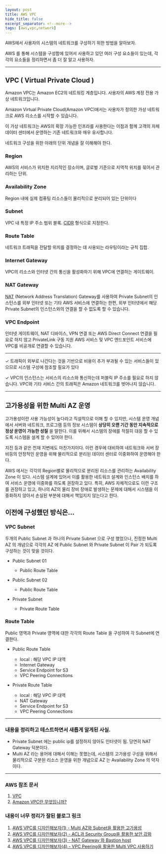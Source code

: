 ```yaml
---
layout: post
title: AWS VPC
hide_title: false
excerpt_separator: <!--more-->
tags: [aws,vpc,network]
---
```


AWS에서 사용자의 시스템의 네트워크를 구성하기 위한 방법을 알아보자.

<!--more-->

AWS 를 통해 시스템을 구성함에 있어서 사용하고 있던 여러 구성 요소들이 있는데, 각각의 요소들을 정리하면서 좀 더 잘 알고 사용하자.
 
<hr/>


## VPC ( Virtual Private Cloud )

 Amazon VPC는 Amazon EC2의 네트워킹 계층입니다. 사용자의 AWS 계정 전용 가상 네트워크입니다.

 Amazon Virtual Private Cloud(Amazon VPC)에서는 사용자가 정의한 가상 네트워크로 AWS 리소스를 시작할 수 있습니다. 

 이 가상 네트워크는 AWS의 확장 가능한 인프라를 사용한다는 이점과 함께 고객의 자체 데이터 센터에서 운영하는 기존 네트워크와 매우 유사합니다.
 
 네트워크 구성을 위한 아래의 단위 개념을 잘 이해해야 한다.

### Region

 AWS의 서비스가 위치한 지리적인 장소이며, 글로벌 기준으로 지역적 위치를 묶어서 관리하는 단위.
 

### Availability Zone
 
 Region 내에 실제 컴퓨팅 리소스들이 물리적으로 분리되어 있는 단위이다


### Subnet

 VPC 내 특정 IP 주소 범위 블록. [CIDR](https://en.wikipedia.org/wiki/Classless_Inter-Domain_Routing) 형식으로 지정한다.


### Route Table

 네트워크 트래픽을 전달할 위치를 결정하는 데 사용되는 라우팅이라는 규칙 집합.


### Internet Gateway

 VPC의 리소스와 인터넷 간의 통신을 활성화하기 위해 VPC에 연결하는 게이트웨이.


### NAT Gateway

 [NAT](https://docs.aws.amazon.com/ko_kr/vpc/latest/userguide/vpc-nat.html) (Network Address Translation) Gateway를 사용하여 Private Subnet의 인스턴스를 외부 인터넷 또는 기타 AWS 서비스에 연결하는 한편, 외부 인터넷에서 해당 Private Subnet의 인스턴스와의 연결을  할 수 없도록 할 수 있습니다.


### VPC Endpoint

 인터넷 게이트웨이, NAT 디바이스, VPN 연결 또는 AWS Direct Connect 연결을 필요로 하지 않고 PrivateLink 구동 지원 AWS 서비스 및 VPC 엔드포인트 서비스에 VPC를 비공개로 연결할 수 있습니다. 


<hr/>
 ✓ 트래픽이 외부로 나간다는 것을 기반으로 비용이 추가 부과될 수 있는 서비스들이 있으므로 시스템 구성에 참조할 필요가 있다

 ✓ VPC의 인스턴스는 서비스의 리소스와 통신하는데 퍼블릭 IP 주소를 필요로 하지 않습니다. VPC와 기타 서비스 간의 트래픽은 Amazon 네트워크를 벗어나지 않습니다.
<hr/>

## 고가용성을 위한 Multi AZ 운영

 고가용성이란 사용 가능성이 높다라고 직설적으로 이해 할 수 있지만, 시스템 운영 개념에서 서버와 네트워크, 프로그램 등의 정보 시스템이 **상당히 오랜 기간 동안 지속적으로 정상 운영이 가능한 성질** 을 말한다. 이를 위해서 시스템의 장애를 적절히 대응 할 수 있도록 시스템을 설계 할 수 있어야 한다. 
 
 지진 등과 같은 천재 지변에도 마찬가지이다. 이런 경우에 대비하여 네트워크와 서버 장비등의 안정적인 운영을 위해 물리적으로 분리된 데이터 센터로 이중화하여 운영해야 한다. 
 
 AWS 에서는 각각의 Region별로 물리적으로 분리된 리소스를 관리하는 Availability Zone 이 있다. 시스템 설계에 있어서 이를 활용한 네트워크 설계와 인스턴스 배치를 하여 서비스 운영에 이중화를 하도록 권장하고 있다. 특히, AWS 자체적으로도 이런 구조를 권장하고 있고, 하나의 AZ의 물리 장비 장애로 발생하는 문제에 대해서 시스템을 이중화하지 않아서 손실된 부분에 대해서 책임지지 않는다고 한다.
 
 
## 이전에 구성했던 방식은...

### VPC Subnet

두개의 Public Subnet 과 하나의 Private Subnet 으로 구성 했었으나, 진정한 Multi AZ 의 개념으로 각각의 AZ 에 Public Subnet 와 Private Subnet 이 Pair 가 되도록 구성하는 것이 맞을 것이다.

 - Public Subnet 01
   + Public Route Table
   
 - Public Subnet 02
   + Public Route Table
   
 - Private Subnet
   + Private Route Table

### Route Table

Public 영역과 Private 영역에 대한 각각의 Route Table 을 구성하여 각 Subnet에 연결한다.

 - Public Route Table
   + local : 해당 VPC IP 대역 
   + Internet Gateway
   + Service Endpoint for S3
   + VPC Peering Connections

 - Private Route Table
   + local : 해당 VPC IP 대역 
   + NAT Gateway
   + Service Endpoint for S3
   + VPC Peering Connections


<hr/>


### 내용을 정리하고 테스트하면서 새롭게 알게된 사실.

- Private Subnet 에는 public ip를 설정하지 않아도 인터넷이 됨. 당연히 NAT Gateway 덕분이다.
- Multi AZ 라는 용어에 대해서 이해는 못했는데, 시스템의 고가용성 구성을 위해서 물리적으로 구분된 리소스 운영을 위한 개념으로 AZ 는 Availability Zone 의 약자 이다.

<p/>
<hr/>
<p/>

### AWS 참조 문서
1. [VPC](https://docs.aws.amazon.com/ko_kr/vpc/index.html)
2. [Amazon VPC란 무엇입니까?](https://docs.aws.amazon.com/ko_kr/vpc/latest/userguide/what-is-amazon-vpc.html)

<p/>

### 내용이 너무 정리가 잘된 블로그 링크
1. [AWS VPC를 디자인해보자(1) - Multi AZ와 Subnet을 활용한 고가용성](https://bluese05.tistory.com/45?category=559701)
2. [AWS VPC를 디자인해보자(2) - ACL과 Security Group을 활용한 보안 강화](https://bluese05.tistory.com/47?category=559701)
3. [AWS VPC를 디자인해보자(3) - NAT Gateway 와 Bastion host](https://bluese05.tistory.com/48?category=559701)
4. [AWS VPC를 디자인해보자(4) - VPC Peering을 활용한 Multi VPC 사용하기](https://bluese05.tistory.com/49?category=559701)

